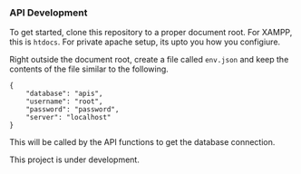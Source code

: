 ### API Development 

To get started, clone this repository to a proper document root. For XAMPP, this is `htdocs`. For private apache setup, its upto you how you configiure. 

Right outside the document root, create a file called `env.json` and keep the contents of the file similar to the following. 

```
{
	"database": "apis",
	"username": "root",
	"password": "password",
	"server": "localhost"
}
```

This will be called by the API functions to get the database connection. 

This project is under development.
